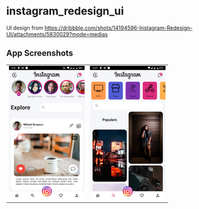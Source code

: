 # instagram_redesign_ui

UI design from https://dribbble.com/shots/14194596-Instagram-Redesign-UI/attachments/5830029?mode=medias

## App Screenshots

<div style="text-align: center">
    <table>
        <tr>
            <td style="text-align: center">
                <img src="screenshots/screenshot1.jpg" width="200"/>
            </td>
            <td style="text-align: center">
                <img src="screenshots/screenshot2.jpg" width="200"/>
            </td>            
        </tr>    
    </table>
</div>
